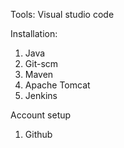 Tools:
Visual studio code

Installation:

1. Java
2. Git-scm
3. Maven
4. Apache Tomcat
5. Jenkins

Account setup
1. Github
